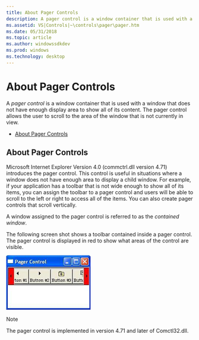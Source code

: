 ```yaml
---
title: About Pager Controls
description: A pager control is a window container that is used with a window that does not have enough display area to show all of its content.
ms.assetid: VS|Controls|~\controls\pager\pager.htm
ms.date: 05/31/2018
ms.topic: article
ms.author: windowssdkdev
ms.prod: windows
ms.technology: desktop
---
```


# About Pager Controls

A *pager control* is a window container that is used with a window that does not have enough display area to show all of its content. The pager control allows the user to scroll to the area of the window that is not currently in view.

-   [About Pager Controls](#about-pager-controls)

## About Pager Controls

Microsoft Internet Explorer Version 4.0 (commctrl.dll version 4.71) introduces the pager control. This control is useful in situations where a window does not have enough area to display a child window. For example, if your application has a toolbar that is not wide enough to show all of its items, you can assign the toolbar to a pager control and users will be able to scroll to the left or right to access all of the items. You can also create pager controls that scroll vertically.

A window assigned to the pager control is referred to as the *contained window*.

The following screen shot shows a toolbar contained inside a pager control. The pager control is displayed in red to show what areas of the control are visible.

![screen shot of a narrow window with an example toolbar inside a pager control](images/pager.jpg)

> [!Note]  
> The pager control is implemented in version 4.71 and later of Comctl32.dll.

 

 

 




